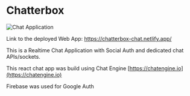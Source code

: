 # Chatterbox

![Chat Application](https://i.ibb.co/GJwyy9m/Bv9-Js3-QLOLY-HD.jpg)

Link to the deployed Web App: https://chatterbox-chat.netlify.app/

This is a Realtime Chat Application with Social Auth and dedicated chat APIs/sockets.

This react chat app was build using Chat Engine [https://chatengine.io](https://chatengine.io)

Firebase was used for Google Auth



